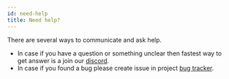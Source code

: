 ```yaml
---
id: need-help
title: Need help?
---
```


There are several ways to communicate and ask help.
* In case if you have a question or something unclear then fastest way to get answer is a join our [discord](https://discord.com/invite/hMVYEbG).
* In case if you found a bug please create issue in project [bug tracker](https://github.com/caiiiycuk/js-dos/issues/new). 
